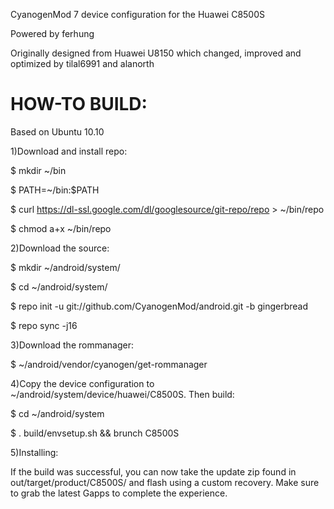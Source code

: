 CyanogenMod 7 device configuration for the Huawei C8500S

Powered by ferhung

Originally designed from Huawei U8150 which changed, improved and optimized by tilal6991 and alanorth

HOW-TO BUILD:
=========

Based on Ubuntu 10.10

1)Download and install repo:

$ mkdir ~/bin

$ PATH=~/bin:$PATH

$ curl https://dl-ssl.google.com/dl/googlesource/git-repo/repo > ~/bin/repo

$ chmod a+x ~/bin/repo

2)Download the source:

$ mkdir ~/android/system/

$ cd ~/android/system/

$ repo init -u git://github.com/CyanogenMod/android.git -b gingerbread

$ repo sync -j16

3)Download the rommanager:

$ ~/android/vendor/cyanogen/get-rommanager

4)Copy the device configuration to ~/android/system/device/huawei/C8500S. Then build:

$ cd ~/android/system

$ . build/envsetup.sh && brunch C8500S

5)Installing:

If the build was successful, you can now take the update zip found in out/target/product/C8500S/ and flash using a custom recovery. Make sure to grab the latest Gapps to complete the experience.


